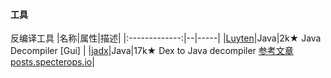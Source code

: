 #### 工具

反编译工具
|名称|属性|描述|
|:-------------:|--|-----|
|[Luyten](https://github.com/deathmarine/Luyten)|Java|2k★ Java Decompiler [Gui] |
|[jadx](https://github.com/skylot/jadx)|Java|17k★ Dex to Java decompiler [参考文章posts.specterops.io](https://posts.specterops.io/dont-you-forget-about-re-e2c92d67c641)|
